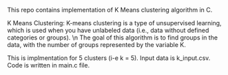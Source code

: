 This repo contains implementation of K Means clustering algorithm in C. 

K Means Clustering:
K-means clustering is a type of unsupervised learning, which is used when you have unlabeled data (i.e., data without defined categories or groups). \n The goal of this algorithm is to find groups in the data, with the number of groups represented by the variable K.

This is implmentation for 5 clusters (i-e k = 5).
Input  data is k_input.csv.
Code is written in main.c file.
